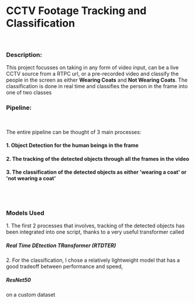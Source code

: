 <h1> CCTV Footage Tracking and Classification</h1> <br>

<h3> Description: </h3> 
<p> This project focusses on taking in any form of video input, can be a live CCTV source from a RTPC url, or a pre-recorded video and classify the people in the screen as either <b>Wearing Coats</b> and <b>Not Wearing Coats</b>. The classification is done in real time and classifies the person in the frame into one of two classes </p>

<h3> Pipeline: </h3><br>
<p> The entire pipeline can be thought of 3 main processes: <br> <h4>1. Object Detection for the human beings in the frame </h4> <h4>2. The tracking of the detected objects through all the frames in the video</h4><h4>3. The classification of the detected objects as either 'wearing a coat' or 'not wearing a coat' </h4></p><br><br>

<h3> Models Used </h3>
<p> 1. The first 2 processes that involves, tracking of the detected objects has been integrated into one script, thanks to a very useful transformer called <h5> Real Time DEtection TRansformer (RTDTER) </h5> 2. For the classification, I chose a relatively lightweight model that has a good tradeoff between performance and speed, <h5>ResNet50</h5> on a custom dataset</p>


